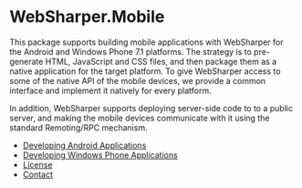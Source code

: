 # WebSharper.Mobile

This package supports building mobile applications with WebSharper for
the Android and Windows Phone 7.1 platforms.  The strategy is to
pre-generate HTML, JavaScript and CSS files, and then package them as
a native application for the target platform.  To give WebSharper
access to some of the native API of the mobile devices, we provide a
common interface and implement it natively for every platform.

In addition, WebSharper supports deploying server-side code to to a
public server, and making the mobile devices communicate with it using
the standard Remoting/RPC mechanism.

* [Developing Android Applications](Android.md)
* [Developing Windows Phone Applications](WindowsPhone.md)
* [License](../LICENSE.md)
* [Contact](Contact.md)

